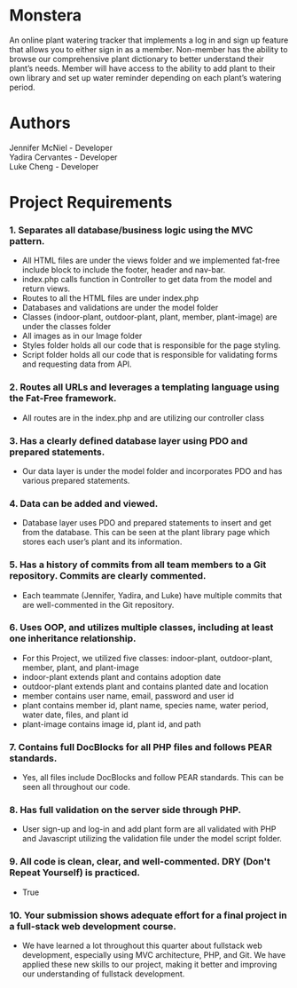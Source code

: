 <h1>Monstera</h1>
An online plant watering tracker that implements a log in and sign up feature that allows you to either sign in as a member. Non-member has the ability to browse our comprehensive plant dictionary to better understand their plant’s needs. Member will have access to the ability to add plant to their own library and set up water reminder depending on each plant’s watering period.

<h1>Authors</h1>

Jennifer McNiel - Developer  
Yadira Cervantes - Developer  
Luke Cheng - Developer

<h1>Project Requirements</h1>

<h3>1. Separates all database/business logic using the MVC pattern.</h3>

<ul>
    <li>All HTML files are under the views folder and we implemented fat-free include block to include the footer, header and nav-bar.</li>
    <li>index.php calls function in Controller to get data from the model and return views.</li>
    <li>Routes to all the HTML files are under index.php</li>
    <li>Databases and validations are under the model folder</li>
    <li>Classes (indoor-plant, outdoor-plant, plant, member, plant-image) are under the classes folder</li>
    <li>All images as in our Image folder</li>
    <li>Styles folder holds all our code that is responsible for the page styling.</li>
    <li>Script folder holds all our code that is responsible for validating forms and requesting data from API.</li>
</ul>

<h3>2. Routes all URLs and leverages a templating language using the Fat-Free framework.</h3>

<ul>
    <li>All routes are in the index.php and are utilizing our controller class</li>
</ul>

<h3>3. Has a clearly defined database layer using PDO and prepared statements.</h3>

<ul>
    <li>Our data layer is under the model folder and incorporates PDO and has various prepared statements.</li>
</ul>

<h3>4. Data can be added and viewed.</h3>

<ul>
    <li>Database layer uses PDO and prepared statements to insert and get from the database. This can be seen at the plant library page which stores each user’s plant and its information.</li>
</ul>

<h3>5. Has a history of commits from all team members to a Git repository. Commits are clearly commented.</h3>

<ul>
    <li>Each teammate (Jennifer, Yadira, and Luke) have multiple commits that are well-commented in the Git repository.</li>
</ul>

<h3>6. Uses OOP, and utilizes multiple classes, including at least one inheritance relationship.</h3>

<ul>
    <li>For this Project, we utilized five classes: indoor-plant, outdoor-plant, member, plant, and plant-image</li>
    <li>indoor-plant extends plant and contains adoption date</li>
    <li>outdoor-plant extends plant and contains planted date and location</li>
    <li>member contains user name, email, password and user id</li>
    <li>plant contains member id, plant name, species name, water period, water date, files, and plant id</li>
    <li>plant-image contains image id, plant id, and path</li>
</ul>

<h3>7. Contains full DocBlocks for all PHP files and follows PEAR standards.</h3>

<ul>
    <li>Yes, all files include DocBlocks and follow PEAR standards. This can be seen all throughout our code.</li>
</ul>

<h3>8. Has full validation on the server side through PHP.</h3>

<ul>
    <li>User sign-up and log-in and add plant form are all validated with PHP and Javascript utilizing the validation file under the model script folder.</li>
</ul>

<h3>9. All code is clean, clear, and well-commented. DRY (Don't Repeat Yourself) is practiced.</h3>

<ul>
    <li>True</li>
</ul>

<h3>10. Your submission shows adequate effort for a final project in a full-stack web development course.</h3>

<ul>
    <li>We have learned a lot throughout this quarter about fullstack web development, especially using MVC architecture, PHP, and Git. We have applied these new skills to our project, making it better and improving our understanding of fullstack development.</li>
</ul>
